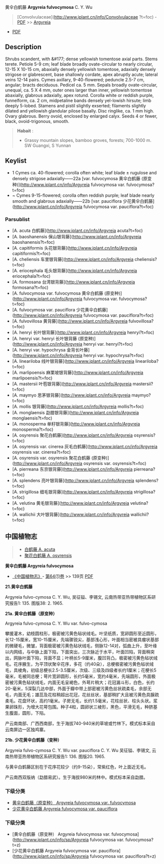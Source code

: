 黄伞白鹤藤 **Argyreia fulvocymosa** C. Y. Wu

> [Convolvulaceae](http://www.iplant.cn/info/Convolvulaceae ?t=foc) - [PDF](http://iplant.cn/foc/pdf/Convolvulaceae.pdf) >> [Argyreia](http://www.iplant.cn/info/Argyreia?t=foc)

 - [PDF](http://www.iplant.cn/foc/pdf/Argyreia.pdf)

## Description

Shrubs scandent, with &amp;#177; dense yellowish tomentose axial parts. Stems terete. Petiole 5-9 cm; leaf blade broadly ovate-circular to nearly circular, 12-15 X 10-15 cm, abaxially densely yellowish tomentose, adaxially densely strigose or glabrescent, base shallowly cordate, apex abruptly acute; lateral veins 12-14 pairs. Cymes axillary, 9-40-flowered; peduncle 2.5-7 cm, angular; bracts deciduous. Pedicel ca. 5 mm. Sepals broadly ovate-circular, unequal, ca. 5 X 4 mm, outer ones larger than inner, yellowish tomentose abaxially, glabrous adaxially, apex rotund. Corolla white or reddish purple, funnelform, ca. 2 cm, midpetaline bands densely yel-lowish hirsute; limb deeply 5-lobed. Stamens and pistil slightly exserted; filaments slightly dilated and yellowish glandular pilose basally. Disc ringlike, ca. 1 mm high. Ovary glabrous. Berry ovoid, enclosed by enlarged calyx. Seeds 4 or fewer, black, ovoid-trigonous, smooth.


> **Habait** : 
>* Grassy mountain slopes, bamboo groves, forests; 700-1000 m. SW Guangxi, S Yunnan


## Keylist

* 1 Cymes ca. 40-flowered; corolla often white; leaf blade &#177; rugulose and densely strigose adaxially——22a [var. fulvocymosa 黄伞白鹤藤 (原变种)](http://www.iplant.cn/info/Argyreia fulvocymosa var. fulvocymosa?t=foc)
* ~ Cymes 9-15-flowered; corolla often reddish purple; leaf blade nearly smooth and glabrous adaxially——22b [var. pauciflora 少花黄伞白鹤藤](http://www.iplant.cn/info/Argyreia fulvocymosa var. pauciflora?t=foc)



### Parsublist

* [A.  acuta  白鹤藤](http://www.iplant.cn/info/Argyreia acuta?t=foc)
* [A.  baoshanensis  保山银背藤](http://www.iplant.cn/info/Argyreia baoshanensis?t=foc)
* [A.  capitiformis  头花银背藤](http://www.iplant.cn/info/Argyreia capitiformis?t=foc)
* [A.  cheliensis  车里银背藤](http://www.iplant.cn/info/Argyreia cheliensis?t=foc)
* [A.  eriocephala  毛头银背藤](http://www.iplant.cn/info/Argyreia eriocephala?t=foc)
* [A.  formosana  台湾银背藤](http://www.iplant.cn/info/Argyreia formosana?t=foc)
* [A.  fulvocymosa var. fulvocymosa  黄伞白鹤藤 (原变种)](http://www.iplant.cn/info/Argyreia fulvocymosa var. fulvocymosa?t=foc)
* [A.  fulvocymosa var. pauciflora  少花黄伞白鹤藤](http://www.iplant.cn/info/Argyreia fulvocymosa var. pauciflora?t=foc)
* [A.  fulvovillosa  黄背藤](http://www.iplant.cn/info/Argyreia fulvovillosa?t=foc)
* [A.  henryi  长叶银背藤](http://www.iplant.cn/info/Argyreia henryi?t=foc)
* [A.  henryi var. henryi  长叶银背藤 (原变种)](http://www.iplant.cn/info/Argyreia henryi var. henryi?t=foc)
* [A.  henryi var. hypochrysa  金背长叶藤](http://www.iplant.cn/info/Argyreia henryi var. hypochrysa?t=foc)
* [A.  lineariloba  线叶银背藤](http://www.iplant.cn/info/Argyreia lineariloba?t=foc)
* [A.  marlipoensis  麻栗坡银背藤](http://www.iplant.cn/info/Argyreia marlipoensis?t=foc)
* [A.  mastersii  叶苞银背藤](http://www.iplant.cn/info/Argyreia mastersii?t=foc)
* [A.  maymyo  思茅银背藤](http://www.iplant.cn/info/Argyreia maymyo?t=foc)
* [A.  mollis  银背藤](http://www.iplant.cn/info/Argyreia mollis?t=foc)
* [A.  monglaensis  勐腊银背藤](http://www.iplant.cn/info/Argyreia monglaensis?t=foc)
* [A.  monosperma  单籽银背藤](http://www.iplant.cn/info/Argyreia monosperma?t=foc)
* [A.  osyrensis  聚花白鹤藤](http://www.iplant.cn/info/Argyreia osyrensis?t=foc)
* [A.  osyrensis var. cinerea  灰毛白鹤藤](http://www.iplant.cn/info/Argyreia osyrensis var. cinerea?t=foc)
* [A.  osyrensis var. osyrensis  聚花白鹤藤 (原变种)](http://www.iplant.cn/info/Argyreia osyrensis var. osyrensis?t=foc)
* [A.  pierreana  东京银背藤](http://www.iplant.cn/info/Argyreia pierreana?t=foc)
* [A.  splendens  亮叶银背藤](http://www.iplant.cn/info/Argyreia splendens?t=foc)
* [A.  strigillosa  细毛银背藤](http://www.iplant.cn/info/Argyreia strigillosa?t=foc)
* [A.  velutina  黄毛银背藤](http://www.iplant.cn/info/Argyreia velutina?t=foc)
* [A.  wallichii  大叶银背藤](http://www.iplant.cn/info/Argyreia wallichii?t=foc)

## 中国植物志

> * [白鹤藤  A.  acuta](Argyreia-acuta-白鹤藤.md)
> * [聚花白鹤藤  A.  osyrensis](Argyreia-osyrensis-聚花白鹤藤.md)


**黄伞白鹤藤 Argyreia fulvocymosa**

* [《中国植物志》](http://www.iplant.cn/frps)- [第64(1)卷](http://www.iplant.cn/frps/vol/64(1)) >> 139页 [PDF](http://www.iplant.cn/frps/pdf/64(1)/139a.pdf)


**21.黄伞白鹤藤**

Argyreia fulvo-cymosa C. Y. Wu, 吴征镒、李锡文, 云南热带亚热带植物区系研究报告1: 135. 图版38: 2. 1965.

**21a. 黄伞白鹤藤（原变种）**

Argyreia fulvo-cymosa C. Y. Wu var. fulvo-cymosa

攀援灌木，幼枝圆柱形，极密被污黄色毡状绒毛。叶坚纸质，宽卵圆形至近圆形，长12-15厘米，宽10-15厘米，先端骤锐尖，基部浅心形，叶面相当密被具瘤状基部的微硬毛，微皱，背面极密被污黄色毡状绒毛，侧脉12-14对，弧曲上升，至叶缘以内网结，与中脉上面下陷，下面突出，三次脉近于水平，叶面凹陷，背面稍突出，网脉叶面下陷，背面不显；叶柄长5-9厘米，腹凹背凸，极密被污黄色毡状绒毛。花序腋生，为平顶状聚伞花序，多花（约40朵），总梗极密被污黄色毡状绒毛，具棱角，初级总梗长2.5-3.5厘米，次级、三级及四级者长约1厘米；花梗长5毫米，毛被同总梗；萼片宽卵圆形，长约5毫米，宽约4毫米，先端圆形，外面极密被污黄色毡状绒毛，内面无毛呈褐色，外萼片稍大；花冠漏斗形，白色，长约20-毫米，5深裂几达中部，外面于瓣中带上部密被污黄色丝状疏柔毛，余部无毛，内面无毛；雄蕊及花柱稍超出花冠，花丝丝状，基部稍扩大且被污黄色具腺疏柔毛。花盘环状，高约1毫米。子房无毛，长约1.5毫米，花柱丝状、柱头头状。浆果卵珠形，为增大花萼包围。种子4粒，圆卵状三棱形，黑色，平滑无毛，种脐基生腹面，圆形，下陷。

产云南南部、广西西南部，生于海拔740-940米的草坡或竹林下。模式标本采自云南屏边一区独鸡寨。

**21b. 少花黄伞白鹤藤（变种）**

Argyreia fulvo-cymosa C. Y. Wu var. pauciflora C. Y. Wu 吴征镒、李锡文, 云南热带亚热带植物区系研究报告1: 136. 图版20. 1965.

与黄伞白鹤藤区别在于花序花较少（约9-15朵），常紫红色，叶上面近无毛。

产云南西双版纳（勐腊易武）。生于海拔980米的林中。模式标本采自勐腊。

### 下级分类
* [黄伞白鹤藤（原变种）  Argyreia fulvocymosa var. fulvocymosa](Argyreia-fulvocymosa-var-fulvocymosa-黄伞白鹤藤(原变种).md)
* [少花黄伞白鹤藤  Argyreia fulvocymosa var. pauciflora](Argyreia-fulvocymosa-var-pauciflora-少花黄伞白鹤藤.md)

### 下级分类
* [黄伞白鹤藤（原变种）  Argyreia fulvocymosa var. fulvocymosa](http://www.iplant.cn/info/sp/Argyreia fulvocymosa var. fulvocymosa?t=z)
* [少花黄伞白鹤藤  Argyreia fulvocymosa var. pauciflora](http://www.iplant.cn/info/sp/Argyreia fulvocymosa var. pauciflora?t=z)
